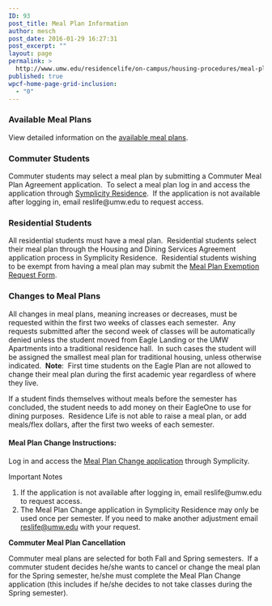 ```yaml
---
ID: 93
post_title: Meal Plan Information
author: mesch
post_date: 2016-01-29 16:27:31
post_excerpt: ""
layout: page
permalink: >
  http://www.umw.edu/residencelife/on-campus/housing-procedures/meal-plan-information/
published: true
wpcf-home-page-grid-inclusion:
  - "0"
---
```

<h3>Available Meal Plans</h3>
View detailed information on the <a href="https://umw.sodexomyway.com/dining-plans/index.html">available meal plans</a>.
<h3>Commuter Students</h3>
Commuter students may select a meal plan by submitting a Commuter Meal Plan Agreement application.  To select a meal plan log in and access the application through <a href="https://umw-residence.symplicity.com">Symplicity Residence</a>.  If the application is not available after logging in, email reslife@umw.edu to request access.
<h3>Residential Students</h3>
All residential students must have a meal plan.  Residential students select their meal plan through the Housing and Dining Services Agreement application process in Symplicity Residence.  Residential students wishing to be exempt from having a meal plan may submit the <a href="https://orgsync.com/59554/forms/82435">Meal Plan Exemption Request Form</a>.
<h3>Changes to Meal Plans</h3>
All changes in meal plans, meaning increases or decreases, must be requested within the first two weeks of classes each semester.  Any requests submitted after the second week of classes will be automatically denied unless the student moved from Eagle Landing or the UMW Apartments into a traditional residence hall.  In such cases the student will be assigned the smallest meal plan for traditional housing, unless otherwise indicated.  <strong>Note</strong>:  First time students on the Eagle Plan are not allowed to change their meal plan during the first academic year regardless of where they live.

If a student finds themselves without meals before the semester has concluded, the student needs to add money on their EagleOne to use for dining purposes.  Residence Life is not able to raise a meal plan, or add meals/flex dollars, after the first two weeks of each semester.
<h4>Meal Plan Change Instructions:</h4>
Log in and access the <a href="https://umw-residence.symplicity.com">Meal Plan Change application</a> through Symplicity.

Important Notes
<ol>
 	<li>If the application is not available after logging in, email reslife@umw.edu to request access.</li>
 	<li>The Meal Plan Change application in Symplicity Residence may only be used once per semester. If you need to make another adjustment email <a href="mailto:reslife@umw.edu">reslife@umw.edu</a> with your request.</li>
</ol>
<strong>Commuter Meal Plan Cancellation</strong>

Commuter meal plans are selected for both Fall and Spring semesters.  If a commuter student decides he/she wants to cancel or change the meal plan for the Spring semester, he/she must complete the Meal Plan Change application (this includes if he/she decides to not take classes during the Spring semester).